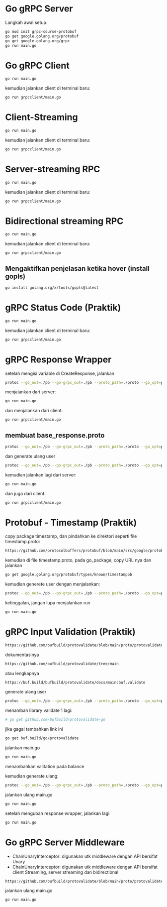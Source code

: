 # Go gRPC Server

Langkah awal setup:

```bash
go mod init grpc-course-protobuf
go get google.golang.org/protobuf
go get google.golang.org/grpc
go run main.go
```

# Go gRPC Client
```bash
go run main.go
```
kemudian jalankan client di terminal baru:
```bash
go run grpcclient/main.go
```

# Client-Streaming
```bash
go run main.go
```
kemudian jalankan client di terminal baru:
```bash
go run grpcclient/main.go
```

# Server-streaming RPC
```bash
go run main.go
```
kemudian jalankan client di terminal baru:
```bash
go run grpcclient/main.go
```

# Bidirectional streaming RPC
```bash
go run main.go
```
kemudian jalankan client di terminal baru:
```bash
go run grpcclient/main.go
```

## Mengaktifkan penjelasan ketika hover (install gopls)
```bash
go install golang.org/x/tools/gopls@latest
```

# gRPC Status Code (Praktik)
```bash
go run main.go
```
kemudian jalankan client di terminal baru:
```bash
go run grpcclient/main.go
```

# gRPC Response Wrapper
setelah mengisi variable di CreateResponse, jalankan
```bash
protoc --go_out=./pb --go-grpc_out=./pb --proto_path=./proto --go_opt=paths=source_relative --go-grpc_opt=paths=source_relative user/user.proto     
```
menjalankan dari server:
```bash
go run main.go
```

dan menjalankan dari client:
```bash
go run grpcclient/main.go
```

## membuat base_response.proto
```bash
protoc --go_out=./pb --go-grpc_out=./pb --proto_path=./proto --go_opt=paths=source_relative --go-grpc_opt=paths=source_relative common/base_response.proto     
```
dan generate ulang user
```bash
protoc --go_out=./pb --go-grpc_out=./pb --proto_path=./proto --go_opt=paths=source_relative --go-grpc_opt=paths=source_relative user/user.proto     
```

kemudian jalankan lagi dari server:
```bash
go run main.go
```

dan juga dari client:
```bash
go run grpcclient/main.go
```

# Protobuf - Timestamp (Praktik)
copy package timestamp, dan pindahkan ke direktori seperti file timestamp.proto:

```bash
https://github.com/protocolbuffers/protobuf/blob/main/src/google/protobuf/timestamp.proto

```

kemudian di file timestamp.proto, pada go_package, copy URL nya dan jalankan
```bash
go get google.golang.org/protobuf/types/known/timestamppb
```

kemudian generete user dengan menjalankan:
```bash
protoc --go_out=./pb --go-grpc_out=./pb --proto_path=./proto --go_opt=paths=source_relative --go-grpc_opt=paths=source_relative user/user.proto     
```
ketinggalan, jangan lupa menjalankan run
```bash
go run main.go
```

# gRPC Input Validation (Praktik)
```bash
https://github.com/bufbuild/protovalidate/blob/main/proto/protovalidate/buf/validate/validate.proto

```
dokumentasinya
```bash
https://github.com/bufbuild/protovalidate/tree/main

```
atau lengkapnya
```bash
https://buf.build/bufbuild/protovalidate/docs/main:buf.validate

```
generate ulang user
```bash
protoc --go_out=./pb --go-grpc_out=./pb --proto_path=./proto --go_opt=paths=source_relative --go-grpc_opt=paths=source_relative user/user.proto
```

menambah library validate 1 lagi:
```bash
# go get github.com/bufbuild/protovalidate-go

```
jika gagal tambahkan link ini
```bash
go get buf.build/go/protovalidate

```

jalankan main.go 
```bash
go run main.go
```

menambahkan valitation pada balance

kemudian generate ulang:
```bash
protoc --go_out=./pb --go-grpc_out=./pb --proto_path=./proto --go_opt=paths=source_relative --go-grpc_opt=paths=source_relative user/user.proto
```

jalankan ulang main.go 
```bash
go run main.go
```

setelah mengubah response wrapper, jalankan lagi
```bash
go run main.go
```

# Go gRPC Server Middleware
- ChainUnaryInterceptor: digunakan utk middleware dengan API bersifat Unary
- ChainUnaryInterceptor: digunakan utk middleware dengan API bersifat client Streaming, server streaming dan bidirectional
```bash
https://github.com/bufbuild/protovalidate/blob/main/proto/protovalidate/buf/validate/validate.proto

```

jalankan ulang main.go 
```bash
go run main.go